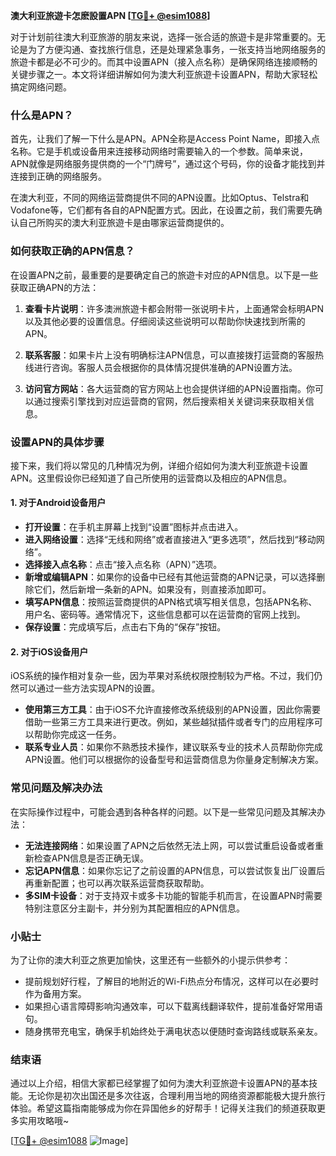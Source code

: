 **澳大利亚旅遊卡怎麽設置APN [[TG💪+ @esim1088](https://t.me/s/esim1088)]**

对于计划前往澳大利亚旅游的朋友来说，选择一张合适的旅遊卡是非常重要的。无论是为了方便沟通、查找旅行信息，还是处理紧急事务，一张支持当地网络服务的旅遊卡都是必不可少的。而其中设置APN（接入点名称）是确保网络连接顺畅的关键步骤之一。本文将详细讲解如何为澳大利亚旅遊卡设置APN，帮助大家轻松搞定网络问题。

### 什么是APN？

首先，让我们了解一下什么是APN。APN全称是Access Point Name，即接入点名称。它是手机或设备用来连接移动网络时需要输入的一个参数。简单来说，APN就像是网络服务提供商的一个“门牌号”，通过这个号码，你的设备才能找到并连接到正确的网络服务。

在澳大利亚，不同的网络运营商提供不同的APN设置。比如Optus、Telstra和Vodafone等，它们都有各自的APN配置方式。因此，在设置之前，我们需要先确认自己所购买的澳大利亚旅遊卡是由哪家运营商提供的。

### 如何获取正确的APN信息？

在设置APN之前，最重要的是要确定自己的旅遊卡对应的APN信息。以下是一些获取正确APN的方法：

1. **查看卡片说明**：许多澳洲旅遊卡都会附带一张说明卡片，上面通常会标明APN以及其他必要的设置信息。仔细阅读这些说明可以帮助你快速找到所需的APN。

2. **联系客服**：如果卡片上没有明确标注APN信息，可以直接拨打运营商的客服热线进行咨询。客服人员会根据你的具体情况提供准确的APN设置方法。

3. **访问官方网站**：各大运营商的官方网站上也会提供详细的APN设置指南。你可以通过搜索引擎找到对应运营商的官网，然后搜索相关关键词来获取相关信息。

### 设置APN的具体步骤

接下来，我们将以常见的几种情况为例，详细介绍如何为澳大利亚旅遊卡设置APN。这里假设你已经知道了自己所使用的运营商以及相应的APN信息。

#### 1. 对于Android设备用户

- **打开设置**：在手机主屏幕上找到“设置”图标并点击进入。
- **进入网络设置**：选择“无线和网络”或者直接进入“更多选项”，然后找到“移动网络”。
- **选择接入点名称**：点击“接入点名称（APN）”选项。
- **新增或编辑APN**：如果你的设备中已经有其他运营商的APN记录，可以选择删除它们，然后新增一条新的APN。如果没有，则直接添加即可。
- **填写APN信息**：按照运营商提供的APN格式填写相关信息，包括APN名称、用户名、密码等。通常情况下，这些信息都可以在运营商的官网上找到。
- **保存设置**：完成填写后，点击右下角的“保存”按钮。

#### 2. 对于iOS设备用户

iOS系统的操作相对复杂一些，因为苹果对系统权限控制较为严格。不过，我们仍然可以通过一些方法实现APN的设置。

- **使用第三方工具**：由于iOS不允许直接修改系统级别的APN设置，因此你需要借助一些第三方工具来进行更改。例如，某些越狱插件或者专门的应用程序可以帮助你完成这一任务。
- **联系专业人员**：如果你不熟悉技术操作，建议联系专业的技术人员帮助你完成APN设置。他们可以根据你的设备型号和运营商信息为你量身定制解决方案。

### 常见问题及解决办法

在实际操作过程中，可能会遇到各种各样的问题。以下是一些常见问题及其解决办法：

- **无法连接网络**：如果设置了APN之后依然无法上网，可以尝试重启设备或者重新检查APN信息是否正确无误。
- **忘记APN信息**：如果你忘记了之前设置的APN信息，可以尝试恢复出厂设置后再重新配置；也可以再次联系运营商获取帮助。
- **多SIM卡设备**：对于支持双卡或多卡功能的智能手机而言，在设置APN时需要特别注意区分主副卡，并分别为其配置相应的APN信息。

### 小贴士

为了让你的澳大利亚之旅更加愉快，这里还有一些额外的小提示供参考：

- 提前规划好行程，了解目的地附近的Wi-Fi热点分布情况，这样可以在必要时作为备用方案。
- 如果担心语言障碍影响沟通效率，可以下载离线翻译软件，提前准备好常用语句。
- 随身携带充电宝，确保手机始终处于满电状态以便随时查询路线或联系亲友。

### 结束语

通过以上介绍，相信大家都已经掌握了如何为澳大利亚旅遊卡设置APN的基本技能。无论你是初次出国还是多次往返，合理利用当地的网络资源都能极大提升旅行体验。希望这篇指南能够成为你在异国他乡的好帮手！记得关注我们的频道获取更多实用攻略哦~

[[TG💪+ @esim1088](https://t.me/s/esim1088) ![Image](https://i.postimg.cc/4NQfJmqS/Snipaste-2025-05-13-00-14-12.png)]